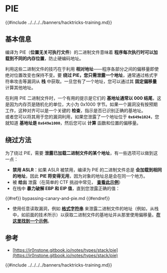 # PIE

{{#include ../../../../banners/hacktricks-training.md}}

## 基本信息

编译为 PIE（**位置无关可执行文件**）的二进制文件意味着 **程序每次执行时可以加载到不同的内存位置**，防止硬编码地址。

利用这些二进制文件的技巧在于利用 **相对地址**——程序各部分之间的偏移量即使绝对位置改变也保持不变。要 **绕过 PIE，您只需泄露一个地址**，通常通过格式字符串攻击等漏洞从 **栈** 中获取。一旦您有了一个地址，您可以通过其 **固定偏移量** 计算其他地址。

在利用 PIE 二进制文件时，一个有用的提示是它们的 **基地址通常以 000 结尾**，这是因为内存页是随机化的单位，大小为 0x1000 字节。如果一个漏洞没有按预期工作，这种对齐可以是一个关键的 **检查**，指示是否已识别正确的基地址。\
或者您可以将其用于您的漏洞利用，如果您泄露了一个地址位于 **`0x649e1024`**，您就知道 **基地址是 `0x649e1000`**，然后您可以 **计算** 函数和位置的偏移量。

## 绕过方法

为了绕过 PIE，需要 **泄露已加载二进制文件的某个地址**，有一些选项可以做到这一点：

- **禁用 ASLR**：如果 ASLR 被禁用，编译为 PIE 的二进制文件总是 **会加载到相同的地址**，因此 **PIE 将变得无用**，因为对象的地址总是会在同一个地方。
- 被 **给出** 泄露（在简单的 CTF 挑战中常见， [**查看此示例**](https://ir0nstone.gitbook.io/notes/types/stack/pie/pie-exploit)）
- 在栈中 **暴力破解 EBP 和 EIP 值**，直到您泄露正确的值：

{{#ref}}
bypassing-canary-and-pie.md
{{#endref}}

- 使用任意读取漏洞，例如 [**格式字符串**](../../format-strings/) 来泄露二进制文件的地址（例如，从栈中，如前面的技术所示）以获取二进制文件的基地址并从那里使用偏移量。[**在这里找到一个示例**](https://ir0nstone.gitbook.io/notes/types/stack/pie/pie-bypass)。

## 参考

- [https://ir0nstone.gitbook.io/notes/types/stack/pie](https://ir0nstone.gitbook.io/notes/types/stack/pie)

{{#include ../../../../banners/hacktricks-training.md}}
